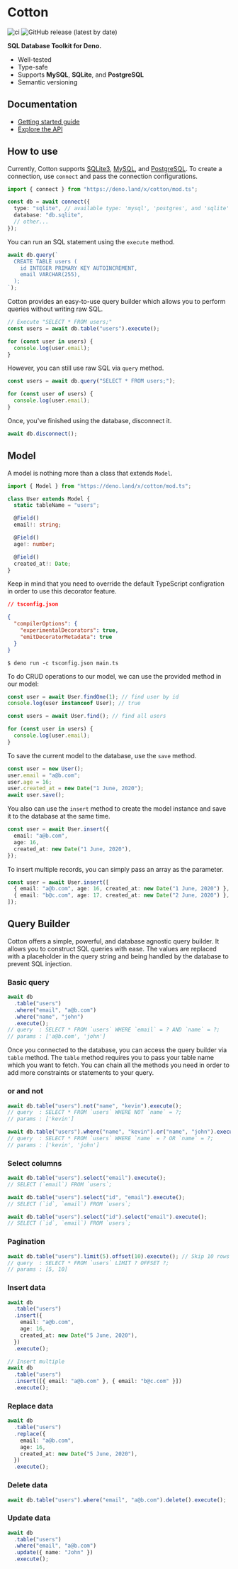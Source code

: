 # Cotton

![ci](https://github.com/rahmanfadhil/cotton/workflows/ci/badge.svg?branch=master) ![GitHub release (latest by date)](https://img.shields.io/github/v/release/rahmanfadhil/cotton)

**SQL Database Toolkit for Deno.**

- Well-tested
- Type-safe
- Supports **MySQL**, **SQLite**, and **PostgreSQL**
- Semantic versioning

## Documentation

- [Getting started guide](https://rahmanfadhil.github.io/cotton)
- [Explore the API](https://doc.deno.land/https/deno.land/x/cotton/mod.ts)

## How to use

Currently, Cotton supports [SQLite3](https://sqlite.org), [MySQL](https://mysql.com), and [PostgreSQL](https://postgresql.org). To create a connection, use `connect` and pass the connection configurations.

```ts
import { connect } from "https://deno.land/x/cotton/mod.ts";

const db = await connect({
  type: "sqlite", // available type: 'mysql', 'postgres', and 'sqlite'
  database: "db.sqlite",
  // other...
});
```

You can run an SQL statement using the `execute` method.

```ts
await db.query(`
  CREATE TABLE users (
    id INTEGER PRIMARY KEY AUTOINCREMENT,
    email VARCHAR(255),
  );
`);
```

Cotton provides an easy-to-use query builder which allows you to perform queries without writing raw SQL.

```ts
// Execute "SELECT * FROM users;"
const users = await db.table("users").execute();

for (const user in users) {
  console.log(user.email);
}
```

However, you can still use raw SQL via `query` method.

```ts
const users = await db.query("SELECT * FROM users;");

for (const user of users) {
  console.log(user.email);
}
```

Once, you've finished using the database, disconnect it.

```ts
await db.disconnect();
```

## Model

A model is nothing more than a class that extends `Model`.

```ts
import { Model } from "https://deno.land/x/cotton/mod.ts";

class User extends Model {
  static tableName = "users";

  @Field()
  email!: string;

  @Field()
  age!: number;

  @Field()
  created_at!: Date;
}
```

Keep in mind that you need to override the default TypeScript configration in order to use this decorator feature.

```json
// tsconfig.json

{
  "compilerOptions": {
    "experimentalDecorators": true,
    "emitDecoratorMetadata": true
  }
}
```

```
$ deno run -c tsconfig.json main.ts
```

To do CRUD operations to our model, we can use the provided method in our model:

```ts
const user = await User.findOne(1); // find user by id
console.log(user instanceof User); // true
```

```ts
const users = await User.find(); // find all users

for (const user in users) {
  console.log(user.email);
}
```

To save the current model to the database, use the `save` method.

```ts
const user = new User();
user.email = "a@b.com";
user.age = 16;
user.created_at = new Date("1 June, 2020");
await user.save();
```

You also can use the `insert` method to create the model instance and save it to the database at the same time.

```ts
const user = await User.insert({
  email: "a@b.com",
  age: 16,
  created_at: new Date("1 June, 2020"),
});
```

To insert multiple records, you can simply pass an array as the parameter.

```ts
const user = await User.insert([
  { email: "a@b.com", age: 16, created_at: new Date("1 June, 2020") },
  { email: "b@c.com", age: 17, created_at: new Date("2 June, 2020") },
]);
```

## Query Builder

Cotton offers a simple, powerful, and database agnostic query builder. It allows you to construct SQL queries with ease. The values are replaced with a placeholder in the query string and being handled by the database to prevent SQL injection.

### Basic query

```ts
await db
  .table("users")
  .where("email", "a@b.com")
  .where("name", "john")
  .execute();
// query  : SELECT * FROM `users` WHERE `email` = ? AND `name` = ?;
// params : ['a@b.com', 'john']
```

Once you connected to the database, you can access the query builder via `table` method. The `table` method requires you to pass your table name which you want to fetch. You can chain all the methods you need in order to add more constraints or statements to your query.

### or and not

```ts
await db.table("users").not("name", "kevin").execute();
// query  : SELECT * FROM `users` WHERE NOT `name` = ?;
// params : ['kevin']

await db.table("users").where("name", "kevin").or("name", "john").execute();
// query  : SELECT * FROM `users` WHERE `name` = ? OR `name` = ?;
// params : ['kevin', 'john']
```

### Select columns

```ts
await db.table("users").select("email").execute();
// SELECT (`email`) FROM `users`;

await db.table("users").select("id", "email").execute();
// SELECT (`id`, `email`) FROM `users`;

await db.table("users").select("id").select("email").execute();
// SELECT (`id`, `email`) FROM `users`;
```

### Pagination

```ts
await db.table("users").limit(5).offset(10).execute(); // Skip 10 rows and take 5
// query  : SELECT * FROM `users` LIMIT ? OFFSET ?;
// params : [5, 10]
```

### Insert data

```ts
await db
  .table("users")
  .insert({
    email: "a@b.com",
    age: 16,
    created_at: new Date("5 June, 2020"),
  })
  .execute();

// Insert multiple
await db
  .table("users")
  .insert([{ email: "a@b.com" }, { email: "b@c.com" }])
  .execute();
```

### Replace data

```ts
await db
  .table("users")
  .replace({
    email: "a@b.com",
    age: 16,
    created_at: new Date("5 June, 2020"),
  })
  .execute();
```

### Delete data

```ts
await db.table("users").where("email", "a@b.com").delete().execute();
```

### Update data

```ts
await db
  .table("users")
  .where("email", "a@b.com")
  .update({ name: "John" })
  .execute();
```
